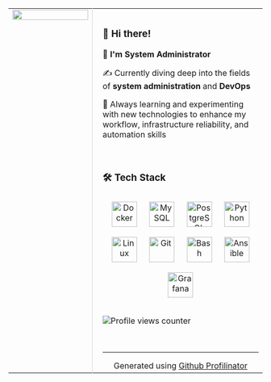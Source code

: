 <table><tr>
<td valign="top" width="33%" style="vertical-align: top;">

<img src="https://camo.githubusercontent.com/4f70b62d5f813a1a2cdb2dab044d968b92740cac4b4b962d46ed358346a1843d/68747470733a2f2f692e67697068792e636f6d2f6d656469612f76312e59326c6b505463354d4749334e6a45784d444a36646e68766457517a616d457a646a4668623368306144686b6154646b5a47647a656e647363486f7a6147466e636d557865695a6c634431324d563970626e526c636d35686246396e61575a66596e6c666157516d593351395a772f43757553487a7563304f3136364d52666a742f67697068792e676966" align="left" style="width: 100%" />  

</td>

<td valign="top" width="67%" style="vertical-align: top; border-left: 1px solid lightgrey; padding-left: 20px;">

<div style="padding: 10px 0;">

### 👋 Hi there!

<p>🔧 <strong>I'm System Administrator</strong></p>

<p>✍️ Currently diving deep into the fields of <strong>system administration</strong> and <strong>DevOps</strong></p>

<p>🚀 Always learning and experimenting with new technologies to enhance my workflow, infrastructure reliability, and automation skills</p>

</div>

<div style="padding: 10px 0;">

### 🛠️ Tech Stack

<div align="center">  
<a href="https://www.docker.com/" target="_blank"><img style="margin: 10px" src="https://profilinator.rishav.dev/skills-assets/docker-original-wordmark.svg" alt="Docker" height="50" /></a>  
<a href="https://www.mysql.com/" target="_blank"><img style="margin: 10px" src="https://profilinator.rishav.dev/skills-assets/mysql-original-wordmark.svg" alt="MySQL" height="50" /></a>  
<a href="https://www.postgresql.org/" target="_blank"><img style="margin: 10px" src="https://profilinator.rishav.dev/skills-assets/postgresql-original-wordmark.svg" alt="PostgreSQL" height="50" /></a>  
<a href="https://www.python.org/" target="_blank"><img style="margin: 10px" src="https://profilinator.rishav.dev/skills-assets/python-original.svg" alt="Python" height="50" /></a>  
<a href="https://www.linux.org/" target="_blank"><img style="margin: 10px" src="https://profilinator.rishav.dev/skills-assets/linux-original.svg" alt="Linux" height="50" /></a>  
<a href="https://github.com/" target="_blank"><img style="margin: 10px" src="https://profilinator.rishav.dev/skills-assets/git-scm-icon.svg" alt="Git" height="50" /></a>  
<a href="https://www.gnu.org/software/bash/" target="_blank"><img style="margin: 10px" src="https://profilinator.rishav.dev/skills-assets/gnu_bash-icon.svg" alt="Bash" height="50" /></a>  
<a href="https://www.ansible.com/" target="_blank"><img style="margin: 10px" src="https://profilinator.rishav.dev/skills-assets/ansible.png" alt="Ansible" height="50" /></a>  
<a href="https://grafana.com/" target="_blank"><img style="margin: 10px" src="https://profilinator.rishav.dev/skills-assets/grafana.png" alt="Grafana" height="50" /></a>  
</div>

</div>

![Profile views counter](https://komarev.com/ghpvc/?username=ArturSkrin&&style=flat-square)  

<br/>

----
<div align="center">Generated using <a href="https://profilinator.rishav.dev/" target="_blank">Github Profilinator</a></div>